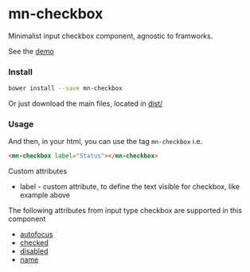 # mn-checkbox

Minimalist input checkbox component, agnostic to framworks.

See the [demo](http://codepen.io/darlanmendonca/full/xEwkaz)

<!-- [![preview demo](https://raw.githubusercontent.com/minimalist-components/mn-checkbox/master/sources/example/mn-checkbox.gif)](http://codepen.io/darlanmendonca/full/akgXQq)  -->

### Install

```sh
bower install --save mn-checkbox
```

Or just download the main files, located in [dist/](https://github.com/minimalist-components/mn-checkbox/tree/master/dist)

### Usage

And then, in your html, you can use the tag ```mn-checkbox``` i.e.

```html
<mn-checkbox label="Status"></mn-checkbox>
```

Custom attributes

- label - custom attribute, to define the text visible for checkbox, like example above

The following attributes from input type checkbox are supported in this component


- [autofocus](http://www.w3schools.com/tags/att_input_autofocus.asp)
- [checked](http://www.w3schools.com/tags/att_input_checked.asp)
- [disabled](http://www.w3schools.com/tags/att_input_disabled.asp)
- [name](http://www.w3schools.com/tags/att_input_name.asp)
